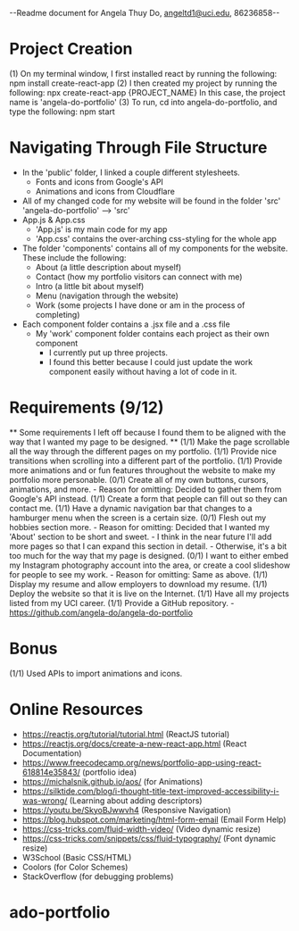 --Readme document for Angela Thuy Do, angeltd1@uci.edu, 86236858--

# Project Creation
(1) On my terminal window, I first installed react by running the following:
	npm install create-react-app
(2) I then created my project by running the following:
	npx create-react-app {PROJECT_NAME}
	In this case, the project name is 'angela-do-portfolio'
(3) To run, cd into angela-do-portfolio, and type the following:
	npm start

# Navigating Through File Structure
- In the 'public' folder, I linked a couple different stylesheets.
	- Fonts and icons from Google's API
	- Animations and icons from Cloudflare
- All of my changed code for my website will be found in the folder 'src'
	'angela-do-portfolio' --> 'src'
- App.js & App.css
	- 'App.js' is my main code for my app
	- 'App.css' contains the over-arching css-styling for the whole app
- The folder 'components' contains all of my components for the website. These include the following:
	- About (a little description about myself)
	- Contact (how my portfolio visitors can connect with me)
	- Intro (a little bit about myself)
	- Menu (navigation through the website)
	- Work (some projects I have done or am in the process of completing)
- Each component folder contains a .jsx file and a .css file
	- My 'work' component folder contains each project as their own component
		- I currently put up three projects.
		- I found this better because I could just update the work component easily without having a lot of code in it.

# Requirements (9/12)
** Some requirements I left off because I found them to be aligned with the way that I wanted my page to be designed. **
(1/1) Make the page scrollable all the way through the different pages on my portfolio.
(1/1) Provide nice transitions when scrolling into a different part of the portfolio.
(1/1) Provide more animations and or fun features throughout the website to make my portfolio more personable.
(0/1) Create all of my own buttons, cursors, animations, and more.
	- Reason for omitting: Decided to gather them from Google's API instead.
(1/1) Create a form that people can fill out so they can contact me.
(1/1) Have a dynamic navigation bar that changes to a hamburger menu when the screen is a certain size.
(0/1) Flesh out my hobbies section more.
	- Reason for omitting: Decided that I wanted my 'About' section to be short and sweet.
	- I think in the near future I'll add more pages so that I can expand this section in detail.
	- Otherwise, it's a bit too much for the way that my page is designed.
(0/1) I want to either embed my Instagram photography account into the area, or create a cool slideshow for people to see my work.
	- Reason for omitting: Same as above.
(1/1) Display my resume and allow employers to download my resume.
(1/1) Deploy the website so that it is live on the Internet.
(1/1) Have all my projects listed from my UCI career.
(1/1) Provide a GitHub repository.
	- https://github.com/angela-do/angela-do-portfolio

# Bonus
(1/1) Used APIs to import animations and icons.

# Online Resources
- https://reactjs.org/tutorial/tutorial.html (ReactJS tutorial)
- https://reactjs.org/docs/create-a-new-react-app.html (React Documentation)
- https://www.freecodecamp.org/news/portfolio-app-using-react-618814e35843/ (portfolio idea)
- https://michalsnik.github.io/aos/ (for Animations)
- https://silktide.com/blog/i-thought-title-text-improved-accessibility-i-was-wrong/ (Learning about adding descriptors)
- https://youtu.be/SkyoBJwwvh4 (Responsive Navigation)
- https://blog.hubspot.com/marketing/html-form-email (Email Form Help)
- https://css-tricks.com/fluid-width-video/ (Video dynamic resize)
- https://css-tricks.com/snippets/css/fluid-typography/ (Font dynamic resize)
- W3School (Basic CSS/HTML)
- Coolors (for Color Schemes)
- StackOverflow (for debugging problems)

# ado-portfolio
